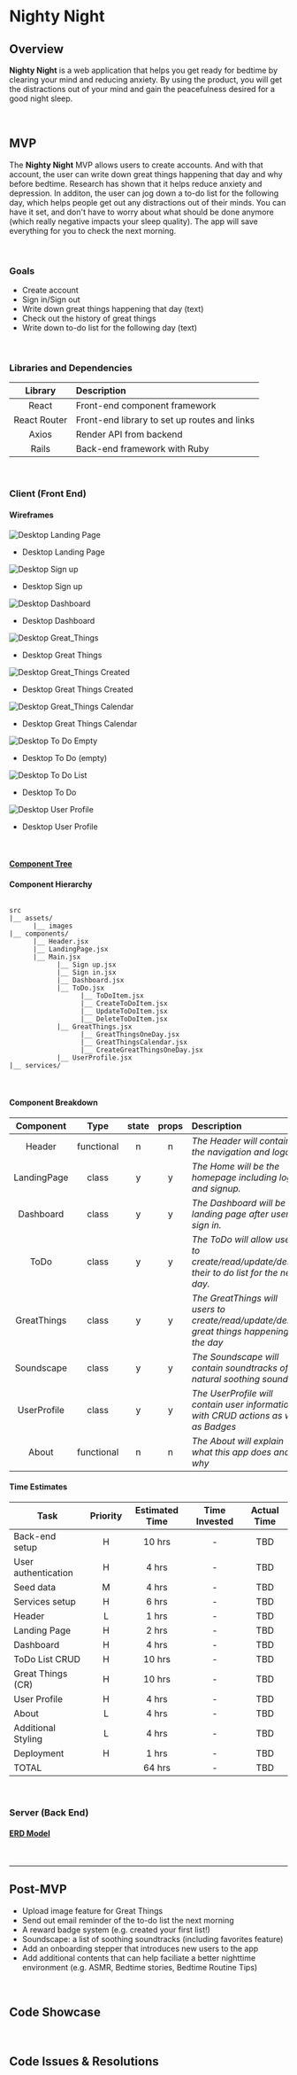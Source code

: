 # Nighty Night

## Overview

**Nighty Night** is a web application that helps you get ready for bedtime by clearing your mind and reducing anxiety. By using the product, you will get the distractions out of your mind and gain the peacefulness desired for a good night sleep. 

<br>

## MVP

The **Nighty Night** MVP allows users to create accounts. And with that account, the user can write down great things happening that day and why before bedtime. Research has shown that it helps reduce anxiety and depression. In additon, the user can jog down a to-do list for the following day, which helps people get out any distractions out of their minds. You can have it set, and don't have to worry about what should be done anymore (which really negative impacts your sleep quality). The app will save everything for you to check the next morning.  

<br>

### Goals

- Create account
- Sign in/Sign out
- Write down great things happening that day (text)
- Check out the history of great things
- Write down to-do list for the following day (text)


<br>

### Libraries and Dependencies


|     Library      | Description                                |
| :--------------: | :----------------------------------------- |
|      React       | Front-end component framework |
|   React Router   | Front-end library to set up routes and links |
|      Axios       | Render API from backend |
|      Rails       | Back-end framework with Ruby |

<br>

### Client (Front End)

#### Wireframes

![Desktop Landing Page](https://res.cloudinary.com/dvmkqx6v1/image/upload/v1594670829/Landing_Page_pcudxz.png)

- Desktop Landing Page

![Desktop Sign up](https://res.cloudinary.com/dvmkqx6v1/image/upload/v1594670829/Sign_up_wk8oww.png)

- Desktop Sign up

![Desktop Dashboard](https://res.cloudinary.com/dvmkqx6v1/image/upload/v1594617163/Dashboard_osl4es.png)

- Desktop Dashboard

![Desktop Great_Things](https://res.cloudinary.com/dvmkqx6v1/image/upload/v1594617789/GreatThings_d7tipf.png)

- Desktop Great Things

![Desktop Great_Things Created](https://res.cloudinary.com/dvmkqx6v1/image/upload/v1594670830/GreatThings_History_v655at.png)

- Desktop Great Things Created

![Desktop Great_Things Calendar](https://res.cloudinary.com/dvmkqx6v1/image/upload/v1594670829/GreatThings_Calendar_vghqeh.png)

- Desktop Great Things Calendar

![Desktop To Do Empty](https://res.cloudinary.com/dvmkqx6v1/image/upload/v1594670829/ToDo_Empty_jq4t8a.png)

- Desktop To Do (empty)


![Desktop To Do List](https://res.cloudinary.com/dvmkqx6v1/image/upload/v1594670830/ToDo_list_r6uleq.png)

- Desktop To Do

![Desktop User Profile](https://res.cloudinary.com/dvmkqx6v1/image/upload/v1594670830/User_Profile_zts9yr.png)

- Desktop User Profile


<br>


#### [Component Tree](https://res.cloudinary.com/dvmkqx6v1/image/upload/v1594670830/ComponentTree_mz3ehl.png)

#### Component Hierarchy


``` structure

src
|__ assets/
      |__ images
|__ components/
      |__ Header.jsx
      |__ LandingPage.jsx
      |__ Main.jsx 
            |__ Sign up.jsx
            |__ Sign in.jsx
            |__ Dashboard.jsx
            |__ ToDo.jsx
                  |__ ToDoItem.jsx
                  |__ CreateToDoItem.jsx
                  |__ UpdateToDoItem.jsx
                  |__ DeleteToDoItem.jsx
            |__ GreatThings.jsx
                  |__ GreatThingsOneDay.jsx
                  |__ GreatThingsCalendar.jsx
                  |__ CreateGreatThingsOneDay.jsx
            |__ UserProfile.jsx
|__ services/

```
<br>

#### Component Breakdown


|  Component   |    Type    | state | props | Description                                                      |
| :----------: | :--------: | :---: | :---: | :--------------------------------------------------------------- |
|    Header    | functional |   n   |   n   | _The Header will contain the navigation and logo._               |
|  LandingPage |   class    |   y   |   y   | _The Home will be the homepage including login and signup._      |
|  Dashboard   |   class    |   y   |   y   | _The Dashboard will be the landing page after user sign in._     |
|     ToDo     |   class    |   y   |   y   | _The ToDo will allow users to create/read/update/delete their to do list for the next day._      |
| GreatThings  |   class    |   y   |   y   | _The GreatThings will users to create/read/update/delete great things happening on the day_      |
|  Soundscape  |   class    |   y   |   y   | _The Soundscape will contain soundtracks of natural soothing sounds_      |
| UserProfile  |   class    |   y   |   y   | _The UserProfile will contain user information with CRUD actions as well as Badges_      |
|    About     | functional |   n   |   n   | _The About will explain what this app does and why_      |


#### Time Estimates


| Task                | Priority | Estimated Time | Time Invested | Actual Time |
| ------------------- | :------: | :------------: | :-----------: | :---------: |
| Back-end setup      |    H     |     10 hrs     |       -       |     TBD     |
| User authentication |    H     |     4 hrs      |       -       |     TBD     |
| Seed data           |    M     |     4 hrs      |       -       |     TBD     |
| Services setup      |    H     |     6 hrs      |       -       |     TBD     |
| Header              |    L     |     1 hrs      |       -       |     TBD     |
| Landing Page        |    H     |     2 hrs      |       -       |     TBD     |
| Dashboard           |    H     |     4 hrs      |       -       |     TBD     |
| ToDo List CRUD      |    H     |     10 hrs     |       -       |     TBD     |
| Great Things (CR)   |    H     |     10 hrs     |       -       |     TBD     |
| User Profile        |    H     |     4 hrs      |       -       |     TBD     |
| About               |    L     |     4 hrs      |       -       |     TBD     |
| Additional Styling  |    L     |     4 hrs      |       -       |     TBD     |
| Deployment          |    H     |     1 hrs      |       -       |     TBD     |
| TOTAL               |          |     64 hrs     |       -       |     TBD     |


<br>

### Server (Back End)


#### [ERD Model](https://res.cloudinary.com/dvmkqx6v1/image/upload/v1594614315/Night_ERD_pnsoik.png)

<br>

***

## Post-MVP
- Upload image feature for Great Things
- Send out email reminder of the to-do list the next morning
- A reward badge system (e.g. created your first list!)
- Soundscape: a list of soothing soundtracks (including favorites feature)
- Add an onboarding stepper that introduces new users to the app
- Add additional contents that can help faciliate a better nighttime environment (e.g. ASMR, Bedtime stories, Bedtime Routine Tips)

<br>

## Code Showcase

<br>

## Code Issues & Resolutions


